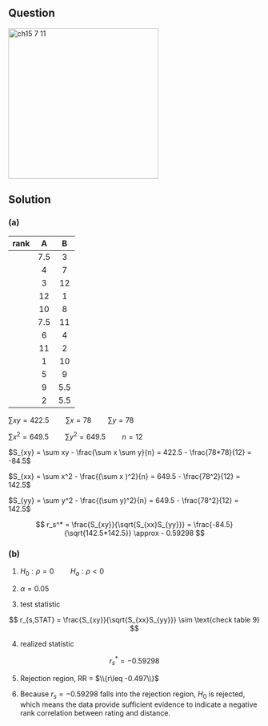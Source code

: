## Question
<img width="300" alt="ch15 7 11" src="https://github.com/user-attachments/assets/18fba5cf-6e66-488f-aa21-044eff17768f" />

## Solution

### (a)
|rank| A | B |
|:--:|:-:|:-:|
|    |7.5| 3 |
|    | 4 | 7 |
|    | 3 |12 |
|    |12 | 1 |
|    | 10| 8 | 
|    |7.5|11 |
|    | 6 | 4 |
|    |11 | 2 |
|    | 1 |10 | 
|    | 5 | 9 |
|    | 9 |5.5|
|    | 2 |5.5|
  
$\sum xy = 422.5 \quad \quad \sum x = 78 \quad \quad \sum y = 78$  
  
$\sum x^2 = 649.5 \quad \quad \sum y^2 = 649.5 \quad \quad n = 12$  

$S_{xy} = \sum xy - \frac{\sum x \sum y}{n} = 422.5 - \frac{78*78}{12} = -84.5$  
  
$S_{xx} = \sum x^2 - \frac{(\sum x )^2}{n} = 649.5 - \frac{78^2}{12} = 142.5$  

$S_{yy} = \sum y^2 - \frac{(\sum y)^2}{n} = 649.5 - \frac{78^2}{12} = 142.5$ 

$$
r_s^* = \frac{S_{xy}}{\sqrt{S_{xx}S_{yy}}} = \frac{-84.5}{\sqrt{142.5*142.5}} \approx - 0.59298
$$


### (b)
1. $H_0: \rho = 0 \quad \quad H_a: \rho < 0$

2. $\alpha = 0.05$

3. test statistic

$$
r_{s,STAT} = \frac{S_{xy}}{\sqrt{S_{xx}S_{yy}}} \sim \text{check table 9}
$$

4. realized statistic

$$
r_s^* = - 0.59298
$$

5. Rejection region, RR = $\\{r\leq -0.497\\}$

6. Because $r_s=-0.59298$ falls into the rejection region, $H_0$ is rejected, which means the data provide sufficient evidence to indicate a negative rank correlation between rating and distance.
 
